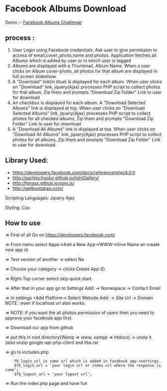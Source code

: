 # Facebook Albums Download 
Demo :-  [Facebook Albums Challenge](http://fzwebtech.com/rtCamp-Challenge)

## process :
1. User Login using Facebook credentials. Ask user to give permission to access of email,cover_photo,name and photos. Application fetches all Albums which is added by user or in which user is tagged 
2. Albums are displayed with a Thumbnail, Album Name. When a user clicks on Album cover-photo, all photos for that album are displayed in full screen slideshow.
3. A "Download" link(in blue) is displayed for each album. When user clicks on "Download" link, jquery(Ajax) processes PHP script to collect photos for that album, Zip them and prompts "Download Zip Folder" Link to user for download
4. An checkbox is displayed for each album. A "Download Selected Albums" link is displayed at top. When user clicks on "Download Selected Albums" link, jquery(Ajax) processes PHP script to collect photos for all checked albums, Zip them and prompts "Download Zip Folder" Link to user for download
5. A "Download All Albums" link is displayed at top. When user clicks on "Download All Albums" link, jquery(Ajax) processes PHP script to collect photos for all albums, Zip them and prompts "Download Zip Folder" Link to user for download.



## Library Used:

 * https://developers.facebook.com/docs/reference/php/4.0.0
 * http://sachinchoolur.github.io/lightGallery/
 * http://fgnass.github.io/spin.js/
 * http://getbootstrap.com/

Scripting Languages:  Jquery Ajax

Styling: Css

## How to use

=> First of all Go on https://developers.facebook.com/  

=> From menu select Apps->Add a New App->WWW->Give Name an create new app id.

=> Test version of another -> select No 

=> Choose your category -> clicks Create App ID. 

=> Right-Top corner select skip quick start.

=> After that in your app go to Settings Add: -> Namespace -> Contact Email

=> In settings +Add Platform-> Select Website Add: -> Site Url -> Domain NOTE : even if localhost url also works.


=> NOTE: if you want the all photos permission of users then you need to approve your facebook app first.

=> Download our app from github 

=> put this in root directory(Wamp => www, xampp => htdocs) -> unzip it.(also unzip google-api-php-client and libs.rar

=> go to includes.php 
```
    fb_login_url is same url which is added in facebook app->settings.
    $fb_login_url = 'your login url or index url where the response is come'; 
    $fb_logout_url = 'your logout url';
```

=>  Run the index.php page and have fun


